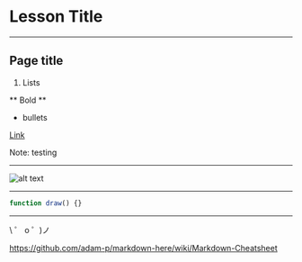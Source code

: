 # Lesson Title
<!-- .slide: data-background="#FFA67D" -->

---


## Page title

1. Lists

** Bold **

- bullets

[Link](https://codenation.org/)

Note: testing
<!-- .slide: data-background="#00D4FD" -->


---

![alt text](https://codenation.org/wp-content/uploads/2018/09/hero-home.png')
<!-- .slide: data-background="#E2A6EB" -->

---

```javascript
function draw() {}
```

---

\ ゜ o ゜)ノ

https://github.com/adam-p/markdown-here/wiki/Markdown-Cheatsheet
<!-- .slide: data-background="#00FECD" -->
